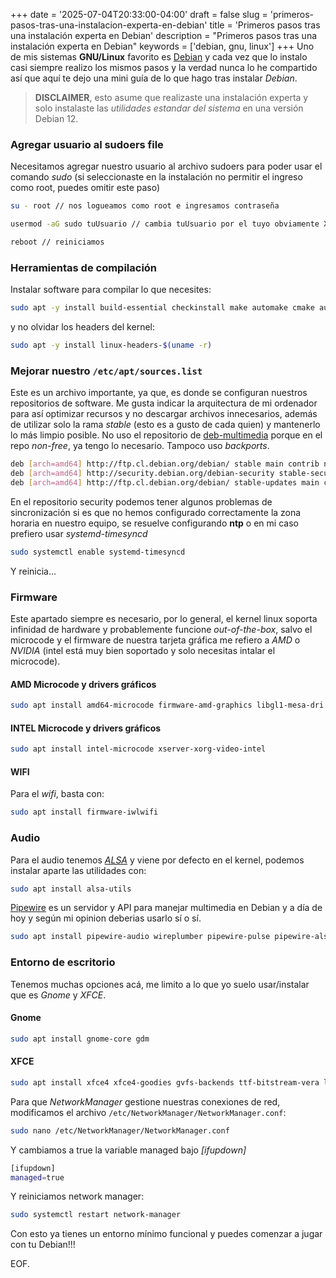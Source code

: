 +++
date = '2025-07-04T20:33:00-04:00'
draft = false
slug = 'primeros-pasos-tras-una-instalacion-experta-en-debian'
title = 'Primeros pasos tras una instalación experta en Debian'
description = "Primeros pasos tras una instalación experta en Debian"
keywords = ['debian, gnu, linux']
+++
Uno de mis sistemas __GNU/Linux__ favorito es [Debian](https://www.debian.org/ "Debian Website") y cada vez que lo instalo casi siempre realizo los mismos pasos y la verdad nunca lo he compartido así que aquí te dejo una mini guía de lo que hago tras instalar _Debian_.

> __DISCLAIMER__, esto asume que realizaste una instalación experta y solo instalaste las _utilidades estandar del sistema_ en una versión Debian 12.

### Agregar usuario al sudoers file

Necesitamos agregar nuestro usuario al archivo sudoers para poder usar el comando _sudo_ (si seleccionaste en la instalación no permitir el ingreso como root, puedes omitir este paso)

```bash
su - root // nos logueamos como root e ingresamos contraseña

usermod -aG sudo tuUsuario // cambia tuUsuario por el tuyo obviamente XD

reboot // reiniciamos
```

### Herramientas de compilación

Instalar software para compilar lo que necesites:

```bash
sudo apt -y install build-essential checkinstall make automake cmake autoconf
```

y no olvidar los headers del kernel:

```bash
sudo apt -y install linux-headers-$(uname -r)
```

### Mejorar nuestro `/etc/apt/sources.list`

Este es un archivo importante, ya que, es donde se configuran nuestros repositorios de software. Me gusta indicar la arquitectura de mi ordenador para así optimizar recursos y no descargar archivos innecesarios, además de utilizar solo la rama _stable_ (esto es a gusto de cada quien) y mantenerlo lo más limpio posible. No uso el repositorio de [deb-multimedia](https://deb-multimedia.org/ "deb-multimedia website") porque en el repo _non-free_, ya tengo lo necesario. Tampoco uso _backports_.

```bash
deb [arch=amd64] http://ftp.cl.debian.org/debian/ stable main contrib non-free non-free-firmware
deb [arch=amd64] http://security.debian.org/debian-security stable-security main contrib non-free non-free-firmware
deb [arch=amd64] http://ftp.cl.debian.org/debian/ stable-updates main contrib non-free non-free-firmware
```

En el repositorio security podemos tener algunos problemas de sincronización si es que no hemos configurado correctamente la zona horaria en nuestro equipo, se resuelve configurando __ntp__ o en mi caso prefiero usar _systemd-timesyncd_

```bash
sudo systemctl enable systemd-timesyncd
```

Y reinicia...

### Firmware

Este apartado siempre es necesario, por lo general, el kernel linux soporta infinidad de hardware y probablemente funcione _out-of-the-box_, salvo el microcode y el firmware de nuestra tarjeta gráfica me refiero a _AMD_ o _NVIDIA_ (intel está muy bien soportado y solo necesitas intalar el microcode).

#### AMD Microcode y drivers gráficos

```bash
sudo apt install amd64-microcode firmware-amd-graphics libgl1-mesa-dri libglx-mesa0 mesa-vulkan-drivers xserver-xorg-video-amdgpu
```

#### INTEL Microcode y drivers gráficos

```bash
sudo apt install intel-microcode xserver-xorg-video-intel
```

#### WIFI

Para el _wifi_, basta con:

```bash
sudo apt install firmware-iwlwifi
```

### Audio

Para el audio tenemos [_ALSA_](https://www.alsa-project.org/wiki/Main_Page "ALSA Website") y viene por defecto en el kernel, podemos instalar aparte las utilidades con:

```bash
sudo apt install alsa-utils
```

[Pipewire](https://wiki.debian.org/PipeWire#Installation "Pipewire Debian") es un servidor y API para manejar multimedia en Debian y a día de hoy y según mi opinion deberias usarlo sí o sí.

```bash
sudo apt install pipewire-audio wireplumber pipewire-pulse pipewire-alsa
```

### Entorno de escritorio

Tenemos muchas opciones acá, me limito a lo que yo suelo usar/instalar que es _Gnome_ y _XFCE_.

#### Gnome

```bash
sudo apt install gnome-core gdm
```

#### XFCE

```bash
sudo apt install xfce4 xfce4-goodies gvfs-backends ttf-bitstream-vera lightdm lightdm-gtk-greeter pavucontrol network-manager-gnome
```

Para que _NetworkManager_ gestione nuestras conexiones de red, modificamos el archivo `/etc/NetworkManager/NetworkManager.conf`:

```bash
sudo nano /etc/NetworkManager/NetworkManager.conf
```

Y cambiamos a true la variable managed bajo _[ifupdown]_

```bash
[ifupdown]
managed=true
```

Y reiniciamos network manager:

```bash
sudo systemctl restart network-manager
```

Con esto ya tienes un entorno mínimo funcional y puedes comenzar a jugar con tu Debian!!!

EOF.
